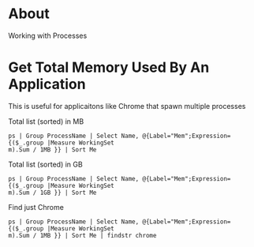 # About

Working with Processes

# Get Total Memory Used By An Application

This is useful for applicaitons like Chrome that spawn multiple processes

Total list (sorted) in MB
```
ps | Group ProcessName | Select Name, @{Label="Mem";Expression={($_.group |Measure WorkingSet
m).Sum / 1MB }} | Sort Me
```

Total list (sorted) in GB
```
ps | Group ProcessName | Select Name, @{Label="Mem";Expression={($_.group |Measure WorkingSet
m).Sum / 1GB }} | Sort Me
```

Find just Chrome
```
ps | Group ProcessName | Select Name, @{Label="Mem";Expression={($_.group |Measure WorkingSet
m).Sum / 1MB }} | Sort Me | findstr chrome
```
